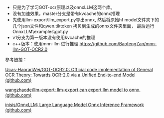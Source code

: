 - 只是为了学习GOT-ocr原理以及onnxLLM这两个库。
- 没有加速效果，master分支是带有kvcache的onnx推理
- 先使用llm-export\llm_export.py导出onnx, 然后将原始hf model文件夹下的几个json文件和qwen.tiktoken 拷贝到生成的onnx文件夹里面，  最后运行OnnxLLM\examples\got.py
- v1分支为第一版本没有使用kvcache的推理
- c++版本：使用mnn-llm 进行推理 https://github.com/BaofengZan/mnn-llm-GOT-OCR2.0

参考链接：

[Ucas-HaoranWei/GOT-OCR2.0: Official code implementation of General OCR Theory: Towards OCR-2.0 via a Unified End-to-end Model (github.com)](https://github.com/Ucas-HaoranWei/GOT-OCR2.0)

[wangzhaode/llm-export: llm-export can export llm model to onnx. (github.com)](https://github.com/wangzhaode/llm-export)

[inisis/OnnxLLM: Large Language Model Onnx Inference Framework (github.com)](https://github.com/inisis/OnnxLLM)

